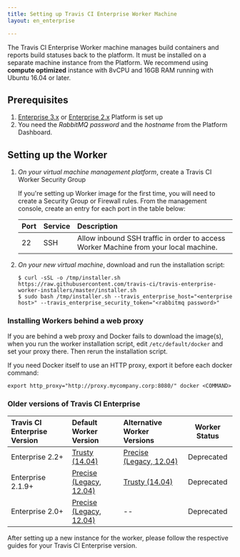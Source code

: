 ```yaml
---
title: Setting up Travis CI Enterprise Worker Machine
layout: en_enterprise

---
```


The Travis CI Enterprise Worker machine manages build containers and reports build
statuses back to the platform. It must be installed on a separate machine
instance from the Platform. We recommend using **compute optimized** instance 
with 8vCPU and 16GB RAM running with Ubuntu 16.04 or later.

## Prerequisites 
1. [Enterprise 3.x](/user/enterprise/tcie-3.x-setting-up-travis-ci-enterprise/#1-setting-up-enterprise-platform) or [Enterprise 2.x](/user/enterprise/setting-up-travis-ci-enterprise/#1-setting-up-enterprise-platform-virtual-machine) Platform is set up
2. You need the *RabbitMQ password* and the *hostname* from the Platform Dashboard.

## Setting up the Worker

1. *On your virtual machine management platform*, create a Travis CI Worker Security Group

    If you're setting up Worker image for the first time, you will need to create
    a Security Group or Firewall rules. From the management console, create an entry for
    each port in the table below:

    | Port | Service | Description |
    |:-----|:--------|:------------|
    | 22   | SSH     | Allow inbound SSH traffic in order to access Worker Machine from your local machine. |

1. *On your new virtual machine*, download and run the installation script:

    ```
    $ curl -sSL -o /tmp/installer.sh https://raw.githubusercontent.com/travis-ci/travis-enterprise-worker-installers/master/installer.sh
    $ sudo bash /tmp/installer.sh --travis_enterprise_host="<enterprise host>" --travis_enterprise_security_token="<rabbitmq password>"
    ```

### Installing Workers behind a web proxy

If you are behind a web proxy and Docker fails to download the image(s), when you run the worker installation script, edit `/etc/default/docker` and set your proxy there.
Then rerun the installation script.  

If you need Docker itself to use an HTTP proxy, export it before each docker command:

```
export http_proxy="http://proxy.mycompany.corp:8080/" docker <COMMAND>
```

### Older versions of Travis CI Enterprise

| Travis CI Enterprise Version | Default Worker Version                               | Alternative Worker Versions                          | Worker Status |
|:-----------------------------|:-----------------------------------------------------|:-----------------------------------------------------|:-------------:|
| Enterprise 2.2+              | [Trusty (14.04)](/user/enterprise/trusty/)           | [Precise (Legacy, 12.04)](/user/enterprise/precise/) | Deprecated    |
| Enterprise 2.1.9+            | [Precise (Legacy, 12.04)](/user/enterprise/precise/) | [Trusty (14.04)](/user/enterprise/trusty/)           | Deprecated    |
| Enterprise 2.0+              | [Precise (Legacy, 12.04)](/user/enterprise/precise/) | --                                                   | Deprecated    |

After setting up a new instance for the worker, please follow the respective guides for your Travis CI Enterprise version.
